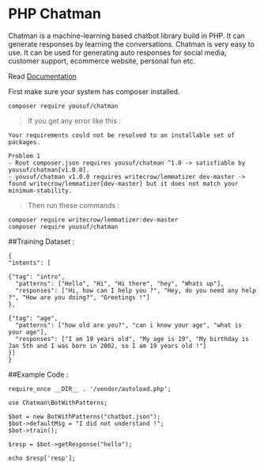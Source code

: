 # PHP Chatman

Chatman is a machine-learning based chatbot library build in PHP. It can generate responses by learning the conversations. Chatman is very easy to use. It can be used for generating auto responses for social media, customer support, ecommerce website, personal fun etc.

Read [Documentation](https://php-chatman.netlify.app)

First make sure your system has composer installed.

```
composer require yousuf/chatman
```

>If you get any error like this :

```
Your requirements could not be resolved to an installable set of packages.

Problem 1
- Root composer.json requires yousuf/chatman ^1.0 -> satisfiable by yousuf/chatman[v1.0.0].
- yousuf/chatman v1.0.0 requires writecrow/lemmatizer dev-master -> found writecrow/lemmatizer[dev-master] but it does not match your minimum-stability.
```

>Then run these commands : 

```
composer require writecrow/lemmatizer:dev-master
composer require yousuf/chatman
```



##Training Dataset : 

```
{
"intents": [

{"tag": "intro",
  "patterns": ["Hello", "Hi", "Hi there", "hey", "Whats up"],
  "responses": ["Hi, how can I help you ?", "Hey, do you need any help ?", "How are you doing?", "Greetings !"]
},

{"tag": "age",
  "patterns": ["how old are you?", "can i know your age", "what is your age"],
  "responses": ["I am 19 years old", "My age is 19", "My birthday is Jan 5th and I was born in 2002, so I am 19 years old !"]
}]
}
```

##Example Code : 

```
require_once __DIR__ . '/vendor/autoload.php';

use Chatman\BotWithPatterns;

$bot = new BotWithPatterns("chatbot.json");
$bot->defaultMsg = "I did not understand !";
$bot->train();

$resp = $bot->getResponse("hello");

echo $resp['resp'];
```

